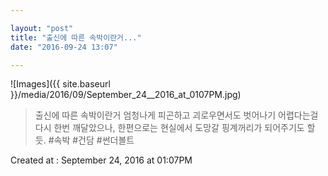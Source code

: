 ```yaml
---

layout: "post"  
title: "출신에 따른 속박이란거..."  
date: "2016-09-24 13:07"

---
```


![Images]({{ site.baseurl }}/media/2016/09/September_24__2016_at_0107PM.jpg)

> 출신에 따른 속박이란거 엄청나게 피곤하고 괴로우면서도 벗어나기 어렵다는걸 다시 한번 깨달았으나, 한편으로는 현실에서 도망갈 핑계꺼리가 되어주기도 할 듯. #속박 #건담 #썬더볼트

Created at : September 24, 2016 at 01:07PM
